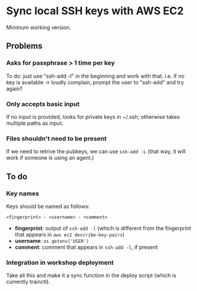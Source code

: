 # Sync local SSH keys with AWS EC2

Minimum working version.

## Problems

### Asks for passphrase > 1 time per key

To do: just use "ssh-add -l" in the beginning and work with that.
i.e. if no key is available -> loudly complain, prompt the user to "ssh-add" and try again?

### Only accepts basic input

If no input is provided, looks for private keys in ~/.ssh; otherwise takes multiple paths as input.

### Files shouldn't need to be present

If we need to retrive the pubkeys, we can use `ssh-add -L`
(that way, it will work if someone is using an agent.)


## To do

### Key names

Keys should be named as follows:

`<fingerprint> - <username> - <comment>`

* **fingerprint**: output of `ssh-add -l` (which is different from the fingerprint that appears in `aws ec2 describe-key-pairs`)
* **username**: `os.getenv('USER')`
* **comment**: comment that appears in `ssh-add -l`, if present

### Integration in workshop deployment

Take all this and make it a sync function in the deploy script (which is currently trainctl).
